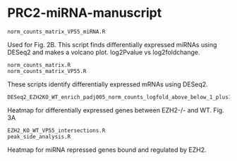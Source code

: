 # PRC2-miRNA-manuscript
```
norm_counts_matrix_VP55_miRNA.R
```
Used for Fig. 2B. This script finds differentially expressed miRNAs using DESeq2 and makes a volcano plot. log2Pvalue vs log2foldchange.

```
norm_counts_matrix.R
norm_counts_matrix_VP55.R
```
These scripts identify differentially expressed mRNAs using DESeq2.
```
DESeq2_EZH2KO_WT_enrich_padj005_norm_counts_logfold_above_below_1_plus1_ratios.R
```
Heatmap for differentially expressed genes between EZH2-/- and WT. Fig. 3A

```
EZH2_KO_WT_VP55_intersections.R
peak_side_analysis.R
```
Heatmap for miRNA repressed genes bound and regulated by EZH2.
